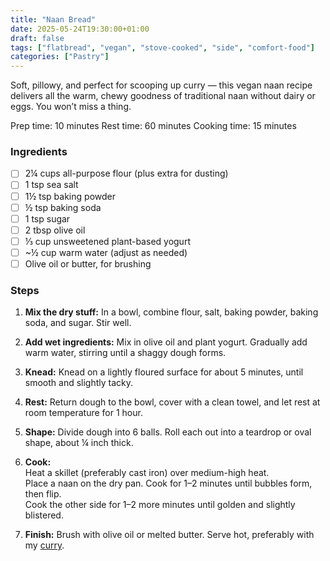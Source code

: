 ```yaml
---
title: "Naan Bread"
date: 2025-05-24T19:30:00+01:00
draft: false
tags: ["flatbread", "vegan", "stove-cooked", "side", "comfort-food"]
categories: ["Pastry"]
---
```


Soft, pillowy, and perfect for scooping up curry — this vegan naan recipe delivers all the warm, chewy goodness of traditional naan without dairy or eggs. You won’t miss a thing.

<div class="recipe" id="recipe">
Prep time: 10 minutes  
Rest time: 60 minutes  
Cooking time: 15 minutes  

### Ingredients
- [ ] 2¼ cups all-purpose flour (plus extra for dusting)
- [ ] 1 tsp sea salt
- [ ] 1½ tsp baking powder
- [ ] ½ tsp baking soda
- [ ] 1 tsp sugar
- [ ] 2 tbsp olive oil
- [ ] ⅓ cup unsweetened plant-based yogurt 
- [ ] ~½ cup warm water (adjust as needed)
- [ ] Olive oil or butter, for brushing

### Steps
1. **Mix the dry stuff:** In a bowl, combine flour, salt, baking powder, baking soda, and sugar. Stir well.

2. **Add wet ingredients:** Mix in olive oil and plant yogurt. Gradually add warm water, stirring until a shaggy dough forms.

3. **Knead:** Knead on a lightly floured surface for about 5 minutes, until smooth and slightly tacky.

4. **Rest:** Return dough to the bowl, cover with a clean towel, and let rest at room temperature for 1 hour.

5. **Shape:** Divide dough into 6 balls. Roll each out into a teardrop or oval shape, about ¼ inch thick.

6. **Cook:**  
   Heat a skillet (preferably cast iron) over medium-high heat.  
   Place a naan on the dry pan. Cook for 1–2 minutes until bubbles form, then flip.  
   Cook the other side for 1–2 more minutes until golden and slightly blistered.

7. **Finish:** Brush with olive oil or melted butter. Serve hot, preferably with my <a href="/posts/other/curry/">curry</a>.  
</div>
